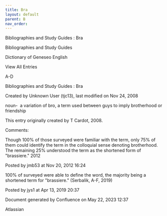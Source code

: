 ```yaml
---
title: Bra
layout: default
parent: B
nav_order:
---
```


Bibliographies and Study Guides : Bra

Bibliographies and Study Guides

Dictionary of Geneseo English

View All Entries

A-D

Bibliographies and Study Guides : Bra

Created by  Unknown User (tjc13), last modified on Nov 24, 2008

noun-  a variation of bro, a term used between guys to imply brotherhood or friendship

This entry originally created by T Cardot, 2008.

Comments:

Though 100% of those surveyed were familiar with the term, only 75% of them could identify the term in the colloquial sense denoting brotherhood. The remaining 25% understood the term as the shortened form of &quot;brassiere.&quot; 2012

Posted by jmb53 at Nov 20, 2012 16:24

100% of surveyed were able to define the word, the majority being a shortened term for &quot;brassiere.&quot; (Serbalik, A-F, 2019)

Posted by jys1 at Apr 13, 2019 20:37

Document generated by Confluence on May 22, 2023 12:37

Atlassian
